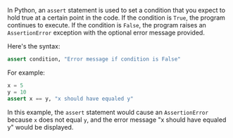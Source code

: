 In Python, an `assert` statement is used to set a condition that you expect to hold true at a certain point in the code. If the condition is `True`, the program continues to execute. If the condition is `False`, the program raises an `AssertionError` exception with the optional error message provided.

Here's the syntax:

```python
assert condition, "Error message if condition is False"
```

For example:

```python
x = 5
y = 10
assert x == y, "x should have equaled y"
```

In this example, the `assert` statement would cause an `AssertionError` because `x` does not equal `y`, and the error message "x should have equaled y" would be displayed.